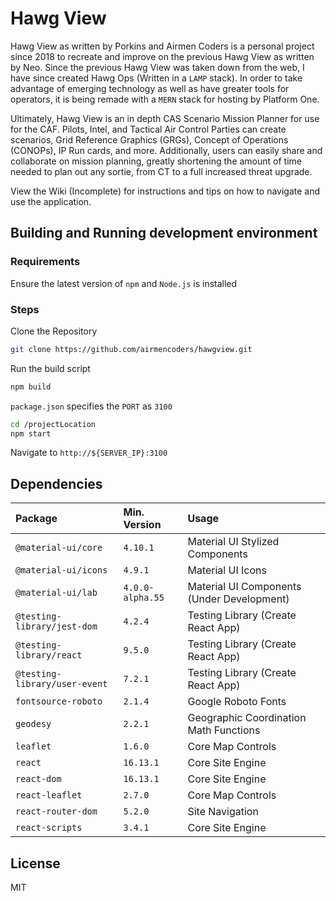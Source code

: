 # Hawg View
Hawg View as written by Porkins and Airmen Coders is a personal project since 2018 to recreate and improve on the previous Hawg View as written by Neo.
Since the previous Hawg View was taken down from the web, I have since created Hawg Ops (Written in a `LAMP` stack).
In order to take advantage of emerging technology as well as have greater tools for operators, it is being remade with a `MERN` stack for hosting by Platform One.

Ultimately, Hawg View is an in depth CAS Scenario Mission Planner for use for the CAF. Pilots, Intel, and Tactical Air Control Parties can create scenarios, Grid Reference Graphics (GRGs), Concept of Operations (CONOPs), IP Run cards, and more. Additionally, users can easily share and collaborate on mission planning, greatly shortening the amount of time needed to plan out any sortie, from CT to a full increased threat upgrade.

View the Wiki (Incomplete) for instructions and tips on how to navigate and use the application.

## Building and Running development environment
### Requirements
Ensure the latest version of `npm` and `Node.js` is installed

### Steps
Clone the Repository
```bash
git clone https://github.com/airmencoders/hawgview.git
```

Run the build script
```bash
npm build
```

`package.json` specifies the `PORT` as `3100`
```bash
cd /projectLocation
npm start
```

Navigate to `http://${SERVER_IP}:3100`

## Dependencies
|Package|Min. Version|Usage|
|:--|:--|:--|
|`@material-ui/core`|`4.10.1`|Material UI Stylized Components|
|`@material-ui/icons`|`4.9.1`|Material UI Icons|
|`@material-ui/lab`|`4.0.0-alpha.55`|Material UI Components (Under Development)|
|`@testing-library/jest-dom`|`4.2.4`|Testing Library (Create React App)|
|`@testing-library/react`|`9.5.0`|Testing Library (Create React App)|
|`@testing-library/user-event`|`7.2.1`|Testing Library (Create React App)|
|`fontsource-roboto`|`2.1.4`|Google Roboto Fonts|
|`geodesy`|`2.2.1`|Geographic Coordination Math Functions|
|`leaflet`|`1.6.0`|Core Map Controls|
|`react`|`16.13.1`|Core Site Engine|
|`react-dom`|`16.13.1`|Core Site Engine|
|`react-leaflet`|`2.7.0`|Core Map Controls|
|`react-router-dom`|`5.2.0`|Site Navigation|
|`react-scripts`|`3.4.1`|Core Site Engine|

## License
MIT